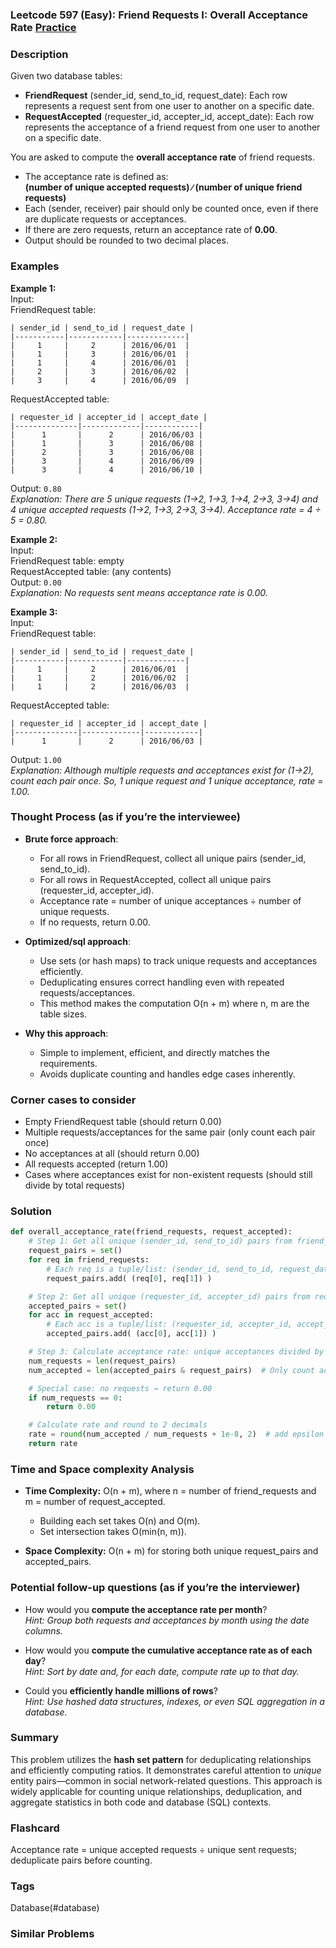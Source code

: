 ### Leetcode 597 (Easy): Friend Requests I: Overall Acceptance Rate [Practice](https://leetcode.com/problems/friend-requests-i-overall-acceptance-rate)

### Description  
Given two database tables:
- **FriendRequest** (sender_id, send_to_id, request_date): Each row represents a request sent from one user to another on a specific date.
- **RequestAccepted** (requester_id, accepter_id, accept_date): Each row represents the acceptance of a friend request from one user to another on a specific date.

You are asked to compute the **overall acceptance rate** of friend requests.  
- The acceptance rate is defined as:  
  **(number of unique accepted requests) ∕ (number of unique friend requests)**  
- Each (sender, receiver) pair should only be counted once, even if there are duplicate requests or acceptances.
- If there are zero requests, return an acceptance rate of **0.00**.
- Output should be rounded to two decimal places.

### Examples  

**Example 1:**  
Input:  
FriendRequest table:
```
| sender_id | send_to_id | request_date |
|-----------|------------|-------------|
|     1     |     2      | 2016/06/01  |
|     1     |     3      | 2016/06/01  |
|     1     |     4      | 2016/06/01  |
|     2     |     3      | 2016/06/02  |
|     3     |     4      | 2016/06/09  |
```
RequestAccepted table:
```
| requester_id | accepter_id | accept_date |
|--------------|-------------|------------|
|      1       |      2      | 2016/06/03 |
|      1       |      3      | 2016/06/08 |
|      2       |      3      | 2016/06/08 |
|      3       |      4      | 2016/06/09 |
|      3       |      4      | 2016/06/10 |
```
Output: `0.80`  
*Explanation: There are 5 unique requests (1→2, 1→3, 1→4, 2→3, 3→4) and 4 unique accepted requests (1→2, 1→3, 2→3, 3→4). Acceptance rate = 4 ÷ 5 = 0.80.*

**Example 2:**  
Input:  
FriendRequest table: empty  
RequestAccepted table: (any contents)  
Output: `0.00`  
*Explanation: No requests sent means acceptance rate is 0.00.*

**Example 3:**  
Input:  
FriendRequest table:
```
| sender_id | send_to_id | request_date |
|-----------|------------|-------------|
|     1     |     2      | 2016/06/01  |
|     1     |     2      | 2016/06/02  |
|     1     |     2      | 2016/06/03  |
```
RequestAccepted table:
```
| requester_id | accepter_id | accept_date |
|--------------|-------------|------------|
|      1       |      2      | 2016/06/03 |
```
Output: `1.00`  
*Explanation: Although multiple requests and acceptances exist for (1→2), count each pair once. So, 1 unique request and 1 unique acceptance, rate = 1.00.*

### Thought Process (as if you’re the interviewee)  
- **Brute force approach**:  
  - For all rows in FriendRequest, collect all unique pairs (sender_id, send_to_id).
  - For all rows in RequestAccepted, collect all unique pairs (requester_id, accepter_id).
  - Acceptance rate = number of unique acceptances ÷ number of unique requests.
  - If no requests, return 0.00.

- **Optimized/sql approach**:  
  - Use sets (or hash maps) to track unique requests and acceptances efficiently.
  - Deduplicating ensures correct handling even with repeated requests/acceptances.
  - This method makes the computation O(n + m) where n, m are the table sizes.

- **Why this approach**:  
  - Simple to implement, efficient, and directly matches the requirements.
  - Avoids duplicate counting and handles edge cases inherently.

### Corner cases to consider  
- Empty FriendRequest table (should return 0.00)
- Multiple requests/acceptances for the same pair (only count each pair once)
- No acceptances at all (should return 0.00)
- All requests accepted (return 1.00)
- Cases where acceptances exist for non-existent requests (should still divide by total requests)

### Solution

```python
def overall_acceptance_rate(friend_requests, request_accepted):
    # Step 1: Get all unique (sender_id, send_to_id) pairs from friend_requests
    request_pairs = set()
    for req in friend_requests:
        # Each req is a tuple/list: (sender_id, send_to_id, request_date)
        request_pairs.add( (req[0], req[1]) )

    # Step 2: Get all unique (requester_id, accepter_id) pairs from request_accepted
    accepted_pairs = set()
    for acc in request_accepted:
        # Each acc is a tuple/list: (requester_id, accepter_id, accept_date)
        accepted_pairs.add( (acc[0], acc[1]) )

    # Step 3: Calculate acceptance rate: unique acceptances divided by unique requests
    num_requests = len(request_pairs)
    num_accepted = len(accepted_pairs & request_pairs)  # Only count acceptances for valid requests

    # Special case: no requests → return 0.00
    if num_requests == 0:
        return 0.00

    # Calculate rate and round to 2 decimals
    rate = round(num_accepted / num_requests + 1e-8, 2)  # add epsilon to avoid floating issues
    return rate
```

### Time and Space complexity Analysis  

- **Time Complexity:** O(n + m), where n = number of friend_requests and m = number of request_accepted.  
  - Building each set takes O(n) and O(m).
  - Set intersection takes O(min(n, m)).

- **Space Complexity:** O(n + m) for storing both unique request_pairs and accepted_pairs.

### Potential follow-up questions (as if you’re the interviewer)  

- How would you **compute the acceptance rate per month**?  
  *Hint: Group both requests and acceptances by month using the date columns.*

- How would you **compute the cumulative acceptance rate as of each day**?  
  *Hint: Sort by date and, for each date, compute rate up to that day.*

- Could you **efficiently handle millions of rows**?  
  *Hint: Use hashed data structures, indexes, or even SQL aggregation in a database.*

### Summary
This problem utilizes the **hash set pattern** for deduplicating relationships and efficiently computing ratios. It demonstrates careful attention to *unique* entity pairs—common in social network-related questions. This approach is widely applicable for counting unique relationships, deduplication, and aggregate statistics in both code and database (SQL) contexts.


### Flashcard
Acceptance rate = unique accepted requests ÷ unique sent requests; deduplicate pairs before counting.

### Tags
Database(#database)

### Similar Problems
